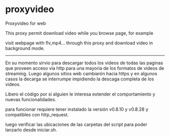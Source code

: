 # proxyvideo
Proxyvideo for web

This proxy permit download video while you browse page, for example

visit webpage with flv,mp4... through this proxy and download video in background mode.

----------------
En su momento sirvio para descargar todos los videos de todas las paginas que proveen acceso via http para una mayoria de los formatos de videos de streaming. Luego algunos sitios web cambiarón hacia https y en algunos casos la decarga se interrumpe impidiendo la descaga completa de los videos. 

Libero el código por si alguien le interesa extender el comportamiento y nuevas funcionalidades.

para funcionar requiere tener instalado la versión v0.8.10 y v0.8.28 y compatibles con http_request.

luego verificar las ubicaciones de las carpetas del script para poder lanzarlo desde iniciar.sh.
